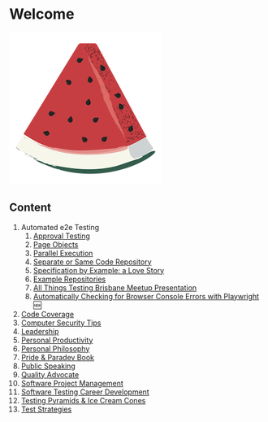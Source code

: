  <link rel="shortcut icon" type="image/x-icon" href="favicon.ico?">

# Welcome

![watermelon](/media/watermelon.png)

## Content

1. Automated e2e Testing
   1. [Approval Testing](/Automatede2eTesting//ApprovalTesting.md)
   2. [Page Objects](/Automatede2eTesting//PageObjects.md)
   3. [Parallel Execution](/Automatede2eTesting//ParallelExecution.md)
   4. [Separate or Same Code Repository](/Automatede2eTesting//SameCodeRepository.md)
   5. [Specification by Example: a Love Story](/Automatede2eTesting//SpecificationByExample.md)
   6. [Example Repositories](/Automatede2eTesting/ExampleRepos.md)
   7. [All Things Testing Brisbane Meetup Presentation](/Automatede2eTesting/AllThingsTestingBrisbaneMeetup.md)
   8. [Automatically Checking for Browser Console Errors with Playwright](/Automatede2eTesting/AutomaticallyCheckingForPlaywrightConsoleErrors.md) 🆕
2. [Code Coverage](/CodeCoverage.md)
3. [Computer Security Tips](/ComputerSecurity.md)
4. [Leadership](/Leadership.md)
5. [Personal Productivity](/PersonalProductivity.md)
6. [Personal Philosophy](/PersonalPhilosophy.md)
7. [Pride & Paradev Book](/PrideAndParadev.md)
8. [Public Speaking](/PublicSpeaking.md)
9. [Quality Advocate](/QualityAdvocate.md)
10. [Software Project Management](/ProjectManagement.md)
11. [Software Testing Career Development](/SoftwareTestingCareerDevelopment.md)
12. [Testing Pyramids & Ice Cream Cones](/TestingPyramids.md)
13. [Test Strategies](/TestStrategies.md)
